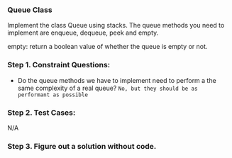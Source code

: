 ### Queue Class

Implement the class Queue using stacks. The queue methods you need to implement are enqueue, dequeue, peek and empty.

empty: return a boolean value of whether the queue is empty or not.

### Step 1. Constraint Questions:

-   Do the queue methods we have to implement need to perform a the same complexity of a real queue? `No, but they should be as performant as possible`

### Step 2. Test Cases:

N/A

### Step 3. Figure out a solution without code.

